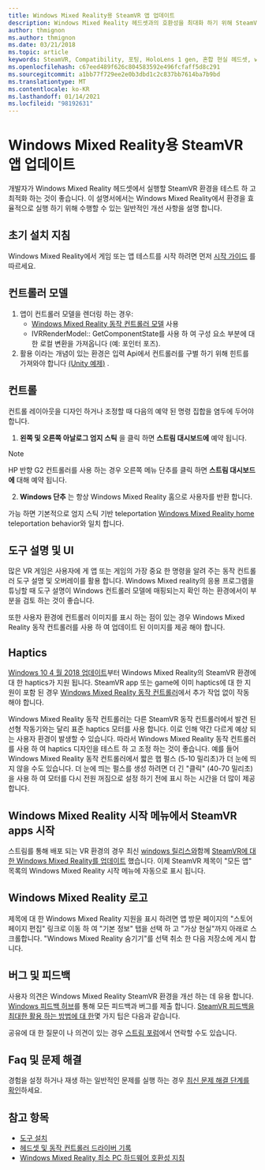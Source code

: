 ```yaml
---
title: Windows Mixed Reality용 SteamVR 앱 업데이트
description: Windows Mixed Reality 헤드셋과의 호환성을 최대화 하기 위해 SteamVR 응용 프로그램을 업데이트 하는 최선의 방법입니다.
author: thmignon
ms.author: thmignon
ms.date: 03/21/2018
ms.topic: article
keywords: SteamVR, Compatibility, 포팅, HoloLens 1 gen, 혼합 현실 헤드셋, windows mixed reality 헤드셋, 마이그레이션, Windows 10, 스트림, 동작 컨트롤러, haptics
ms.openlocfilehash: c67eed489f626c804583592e496fcfaff5d8c291
ms.sourcegitcommit: a1bb77f729ee2e0b3dbd1c2c837bb7614ba7b9bd
ms.translationtype: MT
ms.contentlocale: ko-KR
ms.lasthandoff: 01/14/2021
ms.locfileid: "98192631"
---
```

# <a name="updating-steamvr-apps-for-windows-mixed-reality"></a>Windows Mixed Reality용 SteamVR 앱 업데이트

개발자가 Windows Mixed Reality 헤드셋에서 실행할 SteamVR 환경을 테스트 하 고 최적화 하는 것이 좋습니다. 이 설명서에서는 Windows Mixed Reality에서 환경을 효율적으로 실행 하기 위해 수행할 수 있는 일반적인 개선 사항을 설명 합니다.

## <a name="initial-setup-instructions"></a>초기 설치 지침

Windows Mixed Reality에서 게임 또는 앱 테스트를 시작 하려면 먼저 [시작 가이드](https://aka.ms/WindowsMixedRealitySteamVR) 를 따르세요.

## <a name="controller-models"></a>컨트롤러 모델

1. 앱이 컨트롤러 모델을 렌더링 하는 경우:
    * [Windows Mixed Reality 동작 컨트롤러 모델](../../design/motion-controllers.md#rendering-the-motion-controller-model) 사용
    * IVRRenderModel:: GetComponentState를 사용 하 여 구성 요소 부분에 대 한 로컬 변환을 가져옵니다 (예: 포인터 포즈).
2. 활용 이라는 개념이 있는 환경은 입력 Api에서 컨트롤러를 구별 하기 위해 힌트를 가져와야 합니다 [(Unity 예제)](../unity/motion-controllers-in-unity.md#unity-buttonaxis-mapping-table) .

## <a name="controls"></a>컨트롤

컨트롤 레이아웃을 디자인 하거나 조정할 때 다음의 예약 된 명령 집합을 염두에 두어야 합니다.
1. **왼쪽 및 오른쪽 아날로그 엄지 스틱** 을 클릭 하면 **스트림 대시보드에** 예약 됩니다.

> [!NOTE]
> HP 반향 G2 컨트롤러를 사용 하는 경우 오른쪽 메뉴 단추를 클릭 하면 **스트림 대시보드에** 대해 예약 됩니다.

2. **Windows 단추** 는 항상 Windows Mixed Reality 홈으로 사용자를 반환 합니다.

가능 하면 기본적으로 엄지 스틱 기반 teleportation [Windows Mixed Reality home](../../discover/navigating-the-windows-mixed-reality-home.md#getting-around-your-home) teleportation behavior와 일치 합니다.

## <a name="tooltips-and-ui"></a>도구 설명 및 UI

많은 VR 게임은 사용자에 게 앱 또는 게임의 가장 중요 한 명령을 알려 주는 동작 컨트롤러 도구 설명 및 오버레이를 활용 합니다. Windows Mixed reality의 응용 프로그램을 튜닝할 때 도구 설명이 Windows 컨트롤러 모델에 매핑되는지 확인 하는 환경에서이 부분을 검토 하는 것이 좋습니다.

또한 사용자 환경에 컨트롤러 이미지를 표시 하는 점이 있는 경우 Windows Mixed Reality 동작 컨트롤러를 사용 하 여 업데이트 된 이미지를 제공 해야 합니다.

## <a name="haptics"></a>Haptics

[Windows 10 4 월 2018 업데이트](https://docs.microsoft.com/windows/mixed-reality/enthusiast-guide/release-notes-april-2018)부터 Windows Mixed Reality의 SteamVR 환경에 대 한 haptics가 지원 됩니다. SteamVR app 또는 game에 이미 haptics에 대 한 지원이 포함 된 경우 [Windows Mixed Reality 동작 컨트롤러](../../design/motion-controllers.md)에서 추가 작업 없이 작동 해야 합니다.

Windows Mixed Reality 동작 컨트롤러는 다른 SteamVR 동작 컨트롤러에서 발견 된 선형 작동기와는 달리 표준 haptics 모터를 사용 합니다. 이로 인해 약간 다르게 예상 되는 사용자 환경이 발생할 수 있습니다. 따라서 Windows Mixed Reality 동작 컨트롤러를 사용 하 여 haptics 디자인을 테스트 하 고 조정 하는 것이 좋습니다. 예를 들어 Windows Mixed Reality 동작 컨트롤러에서 짧은 햅 펄스 (5-10 밀리초)가 더 눈에 띄지 않을 수도 있습니다. 더 눈에 띄는 펄스를 생성 하려면 더 긴 "클릭" (40-70 밀리초)을 사용 하 여 모터를 다시 전원 꺼짐으로 설정 하기 전에 표시 하는 시간을 더 많이 제공 합니다.

## <a name="launching-steamvr-apps-from-windows-mixed-reality-start-menu"></a>Windows Mixed Reality 시작 메뉴에서 SteamVR apps 시작

스트림를 통해 배포 되는 VR 환경의 경우 최신 [windows 릴리스와](https://insider.windows.com)함께 [SteamVR에 대 한 Windows Mixed Reality를 업데이트](https://steamcommunity.com/games/719950/announcements/detail/1687045485866139800) 했습니다. 이제 SteamVR 제목이 "모든 앱" 목록의 Windows Mixed Reality 시작 메뉴에 자동으로 표시 됩니다.

## <a name="windows-mixed-reality-logo"></a>Windows Mixed Reality 로고

제목에 대 한 Windows Mixed Reality 지원을 표시 하려면 앱 방문 페이지의 "스토어 페이지 편집" 링크로 이동 하 여 "기본 정보" 탭을 선택 하 고 "가상 현실"까지 아래로 스크롤합니다. "Windows Mixed Reality 숨기기"를 선택 취소 한 다음 저장소에 게시 합니다.

## <a name="bugs-and-feedback"></a>버그 및 피드백

사용자 의견은 Windows Mixed Reality SteamVR 환경을 개선 하는 데 유용 합니다. [Windows 피드백 허브](https://docs.microsoft.com/windows/mixed-reality/enthusiast-guide/filing-feedback)를 통해 모든 피드백과 버그를 제출 합니다. [SteamVR 피드백을 최대한 활용 하는 방법에 대 한](https://docs.microsoft.com/windows/mixed-reality/enthusiast-guide/using-steamvr-with-windows-mixed-reality#sharing-feedback-on-steamvr)몇 가지 팁은 다음과 같습니다.

공유에 대 한 질문이 나 의견이 있는 경우 [스트림 포럼](https://steamcommunity.com/app/719950/discussions/)에서 연락할 수도 있습니다.

## <a name="faqs-and-troubleshooting"></a>Faq 및 문제 해결

경험을 설정 하거나 재생 하는 일반적인 문제를 실행 하는 경우 [최신 문제 해결 단계를 확인](https://docs.microsoft.com/windows/mixed-reality/enthusiast-guide/troubleshooting-windows-mixed-reality#steamvr)하세요.

## <a name="see-also"></a>참고 항목

* [도구 설치](../install-the-tools.md)
* [헤드셋 및 동작 컨트롤러 드라이버 기록](https://docs.microsoft.com/windows/mixed-reality/enthusiast-guide/mixed-reality-software)
* [Windows Mixed Reality 최소 PC 하드웨어 호환성 지침](https://docs.microsoft.com/windows/mixed-reality/enthusiast-guide/windows-mixed-reality-minimum-pc-hardware-compatibility-guidelines)
